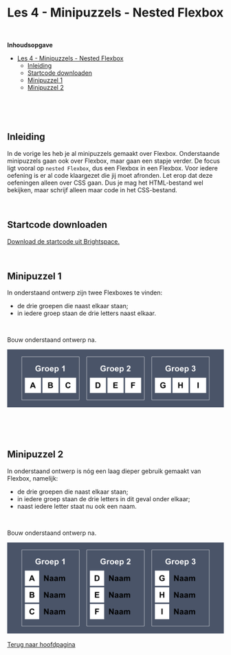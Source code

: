 # Les 4 - Minipuzzels - Nested Flexbox

<br>

**Inhoudsopgave**

- [Les 4 - Minipuzzels - Nested Flexbox](#les-4---minipuzzels---nested-flexbox)
  - [Inleiding](#inleiding)
  - [Startcode downloaden](#startcode-downloaden)
  - [Minipuzzel 1](#minipuzzel-1)
  - [Minipuzzel 2](#minipuzzel-2)

<br><br><br>

## Inleiding

In de vorige les heb je al minipuzzels gemaakt over Flexbox. Onderstaande minipuzzels gaan ook over Flexbox, maar gaan
een stapje verder. De focus ligt vooral op `nested Flexbox`, dus een Flexbox in een Flexbox. Voor iedere oefening is er
al code klaargezet die jij moet afronden. Let erop dat deze oefeningen alleen over CSS gaan. Dus je mag het
HTML-bestand wel bekijken, maar schrijf alleen maar code in het CSS-bestand.

<br>

## Startcode downloaden

<a href="https://brightspace.hr.nl/d2l/le/lessons/110777/lessons/442865" target="_blank">Download de startcode uit
Brightspace.</a>

<br>

## Minipuzzel 1

In onderstaand ontwerp zijn twee Flexboxes te vinden:

- de drie groepen die naast elkaar staan;
- in iedere groep staan de drie letters naast elkaar.

<br>

Bouw onderstaand ontwerp na.

<img src="./images/Minipuzzel1.png" alt="Minipuzzel 1" title="Minipuzzel 1" width="1012">

<br><br><br>

## Minipuzzel 2

In onderstaand ontwerp is nóg een laag dieper gebruik gemaakt van Flexbox, namelijk:

- de drie groepen die naast elkaar staan;
- in iedere groep staan de drie letters in dit geval onder elkaar;
- naast iedere letter staat nu ook een naam.

<br>

Bouw onderstaand ontwerp na.

<img src="./images/Minipuzzel2.png" alt="Minipuzzel 2" title="Minipuzzel 2" width="1012">

<br>

<a href="../.." target="_blank">Terug naar hoofdpagina</a>
